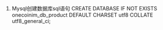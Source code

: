 1. Mysql创建数据库sql语句
CREATE DATABASE IF NOT EXISTS onecoinim_db_product DEFAULT CHARSET utf8 COLLATE utf8_general_ci;
